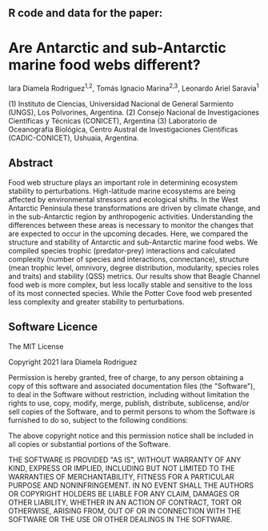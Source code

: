 ## R code and data for the paper: 
# **Are Antarctic and sub-Antarctic marine food webs different?**

Iara Diamela Rodriguez<sup>1,2</sup>, Tomás Ignacio Marina<sup>2,3</sup>, Leonardo Ariel Saravia<sup>1</sup>

(1) Instituto de Ciencias, Universidad Nacional de General Sarmiento (UNGS), Los Polvorines, Argentina.
(2) Consejo Nacional de Investigaciones Científicas y Técnicas (CONICET), Argentina
(3) Laboratorio de Oceanografía Biológica, Centro Austral de Investigaciones Científicas (CADIC-CONICET), Ushuaia, Argentina.

## Abstract

Food web structure plays an important role in determining ecosystem stability to perturbations. High-latitude marine ecosystems are being affected by environmental stressors and ecological shifts. In the West Antarctic Peninsula these transformations are driven by climate change, and in the sub-Antarctic region by anthropogenic activities. Understanding the differences between these areas is necessary to monitor the changes that are expected to occur in the upcoming decades. Here, we compared the structure and stability of Antarctic and sub-Antarctic marine food webs. 
We compiled species trophic (predator-prey) interactions and calculated complexity (number of species and interactions, connectance), structure (mean trophic level, omnivory, degree distribution, modularity, species roles and traits) and stability (QSS) metrics. Our results show that Beagle Channel food web is more complex, but less locally stable and sensitive to the loss of its most connected species. While the Potter Cove food web presented less complexity and greater stability to perturbations.

## Software Licence

The MIT License

Copyright 2021 Iara Diamela Rodriguez

Permission is hereby granted, free of charge, to any person obtaining a copy of this software and associated documentation files (the "Software"), to deal in the Software without restriction, including without limitation the rights to use, copy, modify, merge, publish, distribute, sublicense, and/or sell copies of the Software, and to permit persons to whom the Software is furnished to do so, subject to the following conditions:

The above copyright notice and this permission notice shall be included in all copies or substantial portions of the Software.

THE SOFTWARE IS PROVIDED "AS IS", WITHOUT WARRANTY OF ANY KIND, EXPRESS OR IMPLIED, INCLUDING BUT NOT LIMITED TO THE WARRANTIES OF MERCHANTABILITY, FITNESS FOR A PARTICULAR PURPOSE AND NONINFRINGEMENT. IN NO EVENT SHALL THE AUTHORS OR COPYRIGHT HOLDERS BE LIABLE FOR ANY CLAIM, DAMAGES OR OTHER LIABILITY, WHETHER IN AN ACTION OF CONTRACT, TORT OR OTHERWISE, ARISING FROM, OUT OF OR IN CONNECTION WITH THE SOFTWARE OR THE USE OR OTHER DEALINGS IN THE SOFTWARE. 	 